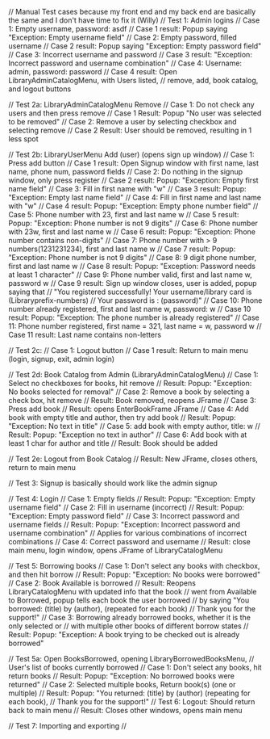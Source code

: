 // Manual Test cases because my front end and my back end are basically the same and I don't have time to fix it (Willy)
// Test 1: Admin logins
// Case 1: Empty username, password: asdf
// Case 1 result: Popup saying "Exception: Empty username field"
// Case 2: Empty password, filled username
// Case 2 result: Popup saying "Exception: Empty password field"
// Case 3: Incorrect username and password
// Case 3 result: "Exception: Incorrect password and username combination"
// Case 4: Username: admin, password: password
// Case 4 result: Open LibraryAdminCatalogMenu, with Users listed, 
// remove, add, book catalog, and logout buttons

// Test 2a: LibraryAdminCatalogMenu Remove 
// Case 1: Do not check any users and then press remove
// Case 1 Result: Popup "No user was selected to be removed"
// Case 2: Remove a user by selecting checkbox and selecting remove
// Case 2 Result: User should be removed, resulting in 1 less spot

// Test 2b: LibraryUserMenu Add (user) (opens sign up window)
// Case 1: Press add button
// Case 1 result: Open Signup window with first name, last name, phone num, password fields
// Case 2: Do nothing in the signup window, only press register
// Case 2 result: Popup: "Exception: Empty first name field"
// Case 3: Fill in first name with "w"
// Case 3 result: Popup: "Exception: Empty last name field"
// Case 4: Fill in first name and last name with "w"
// Case 4 result: Popup: "Exception: Empty phone number field"
// Case 5: Phone number with 23, first and last name w
// Case 5 result: Popup: "Exception: Phone number is not 9 digits"
// Case 6: Phone number with 23w, first and last name w
// Case 6 result: Popup: "Exception: Phone number contains non-digits"
// Case 7: Phone number with > 9 numbers(1231231234), first and last name w
// Case 7 result: Popup: "Exception: Phone number is not 9 digits"
// Case 8: 9 digit phone number, first and last name w
// Case 8 result: Popup: "Exception: Password needs at least 1 character"
// Case 9: Phone number valid, first and last name w, password w
// Case 9 result: Sign up window closes, user is added, popup saying that
// "You registered successfully! Your username/library card is (Libraryprefix-numbers)
// Your password is : (password)"
// Case 10: Phone number already registered, first and last name w, password: w
// Case 10 result: Popup: "Exception: The phone number is already registered"
// Case 11: Phone number registered, first name = 321, last name = w, password w
// Case 11 result: Last name contains non-letters

// Test 2c:
// Case 1: Logout button
// Case 1 result: Return to main menu (login, signup, exit, admin login)

// Test 2d: Book Catalog from Admin (LibraryAdminCatalogMenu)
// Case 1: Select no checkboxes for books, hit remove
// Result: Popup: "Exception: No books selected for removal"
// Case 2: Remove a book by selecting a check box, hit remove
// Result: Book removed, reopens JFrame
// Case 3: Press add book
// Result: opens EnterBookFrame JFrame
// Case 4: Add book with empty title and author, then try add book
// Result: Popup: "Exception: No text in title"
// Case 5: add book with empty author, title: w
// Result: Popup: "Exception no text in author"
// Case 6: Add book with at least 1 char for author and title
// Result: Book should be added

// Test 2e: Logout from Book Catalog 
// Result: New JFrame, closes others, return to main menu

// Test 3: Signup is basically should work like the admin signup

// Test 4: Login
// Case 1: Empty fields
// Result: Popup: "Exception: Empty username field"
// Case 2: Fill in username (incorrect)
// Result: Popup: "Exception: Empty password field"
// Case 3: Incorrect password and username fields
// Result: Popup: "Exception: Incorrect password and username combination"
// Applies for various combinations of incorrect combinations
// Case 4: Correct password and username
// Result: close main menu, login window, opens JFrame of LibraryCatalogMenu

// Test 5: Borrowing books
// Case 1: Don't select any books with checkbox, and then hit borrow
// Result: Popup: "Exception: No books were borrowed"
// Case 2: Book Available is borrowed
// Result: Reopens LibraryCatalogMenu with updated info that the book
// went from Available to Borrowed, popup tells each book the user borrowed
// by saying "You borrowed: (title) by (author), (repeated for each book) 
// Thank you for the support!"
// Case 3: Borrowing already borrowed books, whether it is the only selected or
// with multiple other books of different borrow states
// Result: Popup: "Exception: A book trying to be checked out is already borrowed"

// Test 5a: Open BooksBorrowed, opening LibraryBorrowedBooksMenu,
//  User's list of books currently borrowed
// Case 1: Don't select any books, hit return books
// Result: Popup: "Exception: No borrowed books were returned"
// Case 2: Selected multiple books, Return book(s) (one or multiple)
// Result: Popup: "You returned: (title) by (author) (repeating for each book),
// Thank you for the support!"
// Test 6: Logout: Should return back to main menu
// Result: Closes other windows, opens main menu

// Test 7: Importing and exporting
// 